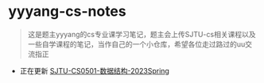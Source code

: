 # yyyang-cs-notes
> 这是题主yyyang的cs专业课学习笔记，题主会上传SJTU-cs相关课程以及一些自学课程的笔记，当作自己的一个小仓库，希望各位走过路过的uu交流指正
- 正在更新 [SJTU-CS0501-数据结构-2023Spring](https://github.com/yyyang2004/yyyang-cs-/blob/main/%E6%95%B0%E6%8D%AE%E7%BB%93%E6%9E%84.md)
